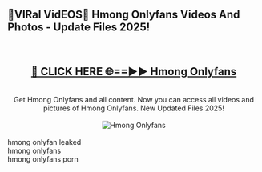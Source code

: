 <h2>🔴VIRal VidEOS🔴 Hmong Onlyfans Videos And Photos - Update Files 2025!</h2>
<br>
<div align="center">
<h2><a href="https://virallinks.top/odZfE0" rel="nofollow">🔴 CLICK HERE 🌐==►► Hmong Onlyfans</a></h2>
<br>
Get Hmong Onlyfans and all content. Now you can access all videos and pictures of Hmong Onlyfans. New Updated Files 2025!
<br>
<br>
<a href="https://virallinks.top/odZfE0" rel="nofollow" data-target="animated-image.originalLink"><img src="https://i.imgur.com/dJHk4Zq.gif)" alt="Hmong Onlyfans" style="max-width: 100%; display: inline-block;" data-target="animated-image.originalImage"></a>
</div>
<br>
hmong onlyfan leaked<br>
hmong onlyfans<br>
hmong onlyfans porn